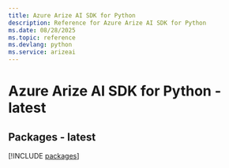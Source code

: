 ```yaml
---
title: Azure Arize AI SDK for Python
description: Reference for Azure Arize AI SDK for Python
ms.date: 08/28/2025
ms.topic: reference
ms.devlang: python
ms.service: arizeai
---
```

# Azure Arize AI SDK for Python - latest
## Packages - latest
[!INCLUDE [packages](arize-ai-index.md)]